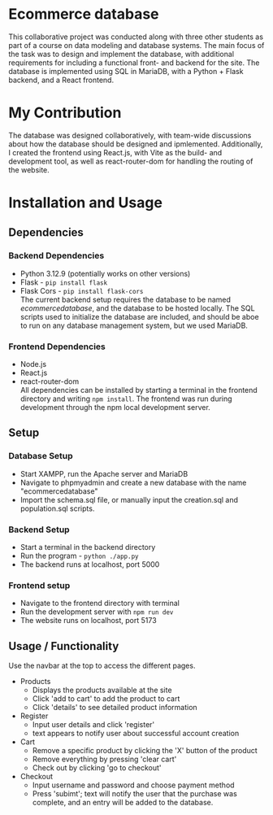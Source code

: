 # Ecommerce database
This collaborative project was conducted along with three other students as part of a course on data modeling and database systems. The main focus of the task was to design and implement the database, with additional requirements for including a functional front- and backend for the site. The database is implemented using SQL in MariaDB, with a Python + Flask backend, and a React frontend.

# My Contribution
The database was designed collaboratively, with team-wide discussions about how the database should be designed and ipmlemented. Additionally, I created the frontend using React.js, with Vite as the build- and development tool, as well as react-router-dom for handling the routing of the website.

# Installation and Usage
## Dependencies
### Backend Dependencies
  - Python 3.12.9 (potentially works on other versions)
  - Flask - `pip install flask`
  - Flask Cors - `pip install flask-cors` \
The current backend setup requires the database to be named *ecommercedatabase*, and the database to be hosted locally. The SQL scripts used to initialize the database are included, and should be aboe to run on any database management system, but we used MariaDB.
### Frontend Dependencies  
  - Node.js
  - React.js
  - react-router-dom \
All dependencies can be installed by starting a terminal in the frontend directory and writing `npm install`.
The frontend was run during development through the npm local development server.

## Setup
### Database Setup
- Start XAMPP, run the Apache server and MariaDB
- Navigate to phpmyadmin and create a new database with the name "ecommercedatabase"
- Import the schema.sql file, or manually input the creation.sql and population.sql scripts.
### Backend Setup
- Start a terminal in the backend directory
- Run the program - `python ./app.py`
- The backend runs at localhost, port 5000
### Frontend setup
- Navigate to the frontend directory with terminal
- Run the development server with `npm run dev`
- The website runs on localhost, port 5173

## Usage / Functionality
Use the navbar at the top to access the different pages.
  - Products
      - Displays the products available at the site
      - Click 'add to cart' to add the product to cart
      - Click 'details' to see detailed product information
  - Register
      - Input user details and click 'register'
      - text appears to notify user about successful account creation
   - Cart
       - Remove a specific product by clicking the 'X' button of the product
       - Remove everything by pressing 'clear cart'
       - Check out by clicking 'go to checkout'
  - Checkout
      - Input username and password and choose payment method
      - Press 'subimt'; text will notify the user that the purchase was complete, and an entry will be added to the database.   
